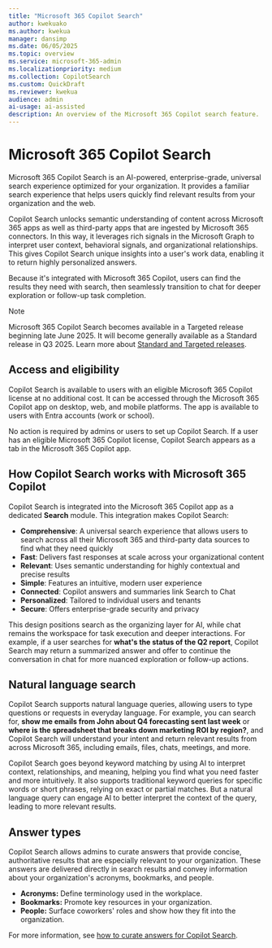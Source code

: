 ```yaml
---  
title: "Microsoft 365 Copilot Search"  
author: kwekuako
ms.author: kwekua  
manager: dansimp
ms.date: 06/05/2025
ms.topic: overview
ms.service: microsoft-365-admin
ms.localizationpriority: medium
ms.collection: CopilotSearch
ms.custom: QuickDraft
ms.reviewer: kwekua
audience: admin
ai-usage: ai-assisted
description: An overview of the Microsoft 365 Copilot search feature.
---
```


# Microsoft 365 Copilot Search

Microsoft 365 Copilot Search is an AI-powered, enterprise-grade, universal search experience optimized for your organization. It provides a familiar search experience that helps users quickly find relevant results from your organization and the web.

Copilot Search unlocks semantic understanding of content across Microsoft 365 apps as well as third-party apps that are ingested by Microsoft 365 connectors. In this way, it leverages rich signals in the Microsoft Graph to interpret user context, behavioral signals, and organizational relationships. This gives Copilot Search unique insights into a user's work data, enabling it to return highly personalized answers.

Because it's integrated with Microsoft 365 Copilot, users can find the results they need with search, then seamlessly transition to chat for deeper exploration or follow-up task completion.

> [!NOTE]
> Microsoft 365 Copilot Search becomes available in a Targeted release beginning late June 2025. It will become generally available as a Standard release in Q3 2025. Learn more about [Standard and Targeted releases]( /microsoft-365/admin/manage/release-options-in-office-365).

## Access and eligibility

Copilot Search is available to users with an eligible Microsoft 365 Copilot license at no additional cost. It can be accessed through the Microsoft 365 Copilot app on desktop, web, and mobile platforms. The app is available to users with Entra accounts (work or school).

No action is required by admins or users to set up Copilot Search. If a user has an eligible Microsoft 365 Copilot license, Copilot Search appears as a tab in the Microsoft 365 Copilot app.

## How Copilot Search works with Microsoft 365 Copilot

Copilot Search is integrated into the Microsoft 365 Copilot app as a dedicated **Search** module. This integration makes Copilot Search:

- **Comprehensive**: A universal search experience that allows users to search across all their Microsoft 365 and third-party data sources to find what they need quickly
- **Fast**: Delivers fast responses at scale across your organizational content
- **Relevant**: Uses semantic understanding for highly contextual and precise results
- **Simple**: Features an intuitive, modern user experience
- **Connected**: Copilot answers and summaries link Search to Chat
- **Personalized**: Tailored to individual users and tenants
- **Secure**: Offers enterprise-grade security and privacy

This design positions search as the organizing layer for AI, while chat remains the workspace for task execution and deeper interactions. For example, if a user searches for **what's the status of the Q2 report**, Copilot Search may return a summarized answer and offer to continue the conversation in chat for more nuanced exploration or follow-up actions.

## Natural language search

Copilot Search supports natural language queries, allowing users to type questions or requests in everyday language. For example, you can search for, **show me emails from John about Q4 forecasting sent last week** or **where is the spreadsheet that breaks down marketing ROI by region?**, and Copilot Search will understand your intent and return relevant results from across Microsoft 365, including emails, files, chats, meetings, and more.

Copilot Search goes beyond keyword matching by using AI to interpret context, relationships, and meaning, helping you find what you need faster and more intuitively. It also supports traditional keyword queries for specific words or short phrases, relying on exact or partial matches. But a natural language query can engage AI to better interpret the context of the query, leading to more relevant results.

## Answer types

Copilot Search allows admins to curate answers that provide concise, authoritative results that are especially relevant to your organization. These answers are delivered directly in search results and convey information about your organization's acronyms, bookmarks, and people.

- **Acronyms:** Define terminology used in the workplace.
- **Bookmarks:** Promote key resources in your organization.
- **People:** Surface coworkers' roles and show how they fit into the organization.

For more information, see [how to curate answers for Copilot Search](/microsoftsearch/setup-microsoft-search#step-2-create-answers).
